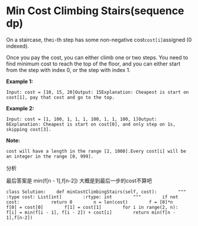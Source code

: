 # Min Cost Climbing Stairs\(sequence dp\)

On a staircase, the`i`-th step has some non-negative cost`cost[i]`assigned \(0 indexed\).

Once you pay the cost, you can either climb one or two steps. You need to find minimum cost to reach the top of the floor, and you can either start from the step with index 0, or the step with index 1.

**Example 1:**

```text
Input: cost = [10, 15, 20]Output: 15Explanation: Cheapest is start on cost[1], pay that cost and go to the top.
```

**Example 2:**

```text
Input: cost = [1, 100, 1, 1, 1, 100, 1, 1, 100, 1]Output: 6Explanation: Cheapest is start on cost[0], and only step on 1s, skipping cost[3].
```

**Note:**

```text
cost will have a length in the range [2, 1000].Every cost[i] will be an integer in the range [0, 999].
```

分析

最后答案是 min\(f\[n - 1\],f\[n-2\]\) 大概是到最后一步的cost不算吧

```text
class Solution:    def minCostClimbingStairs(self, cost):        """        :type cost: List[int]        :rtype: int        """        if not cost:            return 0        n = len(cost)        f = [0]*n        f[0] = cost[0]        f[1] = cost[1]        for i in range(2, n):            f[i] = min(f[i - 1], f[i - 2]) + cost[i]        return min(f[n - 1],f[n-2])
```

